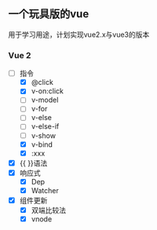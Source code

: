 ## 一个玩具版的vue

用于学习用途，计划实现vue2.x与vue3的版本

### Vue 2

- [ ] 指令
    - [x] @click
    - [x] v-on:click
    - [ ] v-model
    - [ ] v-for
    - [ ] v-else
    - [ ] v-else-if
    - [ ] v-show
    - [x] v-bind
    - [x] :xxx
- [x] {{ }}语法
- [x] 响应式
    - [x] Dep
    - [x] Watcher
- [x] 组件更新
    - [x] 双端比较法
    - [x] vnode